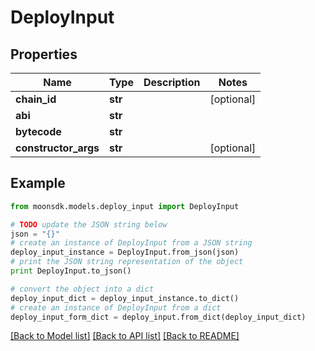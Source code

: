 # DeployInput


## Properties

Name | Type | Description | Notes
------------ | ------------- | ------------- | -------------
**chain_id** | **str** |  | [optional] 
**abi** | **str** |  | 
**bytecode** | **str** |  | 
**constructor_args** | **str** |  | [optional] 

## Example

```python
from moonsdk.models.deploy_input import DeployInput

# TODO update the JSON string below
json = "{}"
# create an instance of DeployInput from a JSON string
deploy_input_instance = DeployInput.from_json(json)
# print the JSON string representation of the object
print DeployInput.to_json()

# convert the object into a dict
deploy_input_dict = deploy_input_instance.to_dict()
# create an instance of DeployInput from a dict
deploy_input_form_dict = deploy_input.from_dict(deploy_input_dict)
```
[[Back to Model list]](../README.md#documentation-for-models) [[Back to API list]](../README.md#documentation-for-api-endpoints) [[Back to README]](../README.md)


